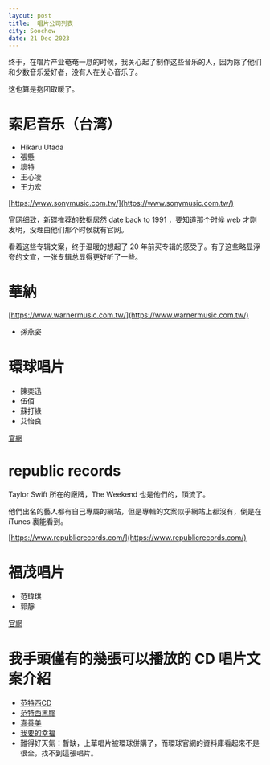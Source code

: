 ```yaml
---
layout: post
title:  唱片公司列表
city: Soochow
date: 21 Dec 2023
---
```


终于，在唱片产业奄奄一息的时候，我关心起了制作这些音乐的人，因为除了他们和少数音乐爱好者，没有人在关心音乐了。

这也算是抱团取暖了。

# 索尼音乐（台湾）

* Hikaru Utada
* 張懸
* 壞特
* 王心凌
* 王力宏

[https://www.sonymusic.com.tw/](https://www.sonymusic.com.tw/)

官网细致，新碟推荐的数据居然 date back to 1991 ，要知道那个时候 web 才刚发明，没理由他们那个时候就有官网。

看着这些专辑文案，终于温暖的想起了 20 年前买专辑的感受了。有了这些略显浮夸的文宣，一张专辑总显得更好听了一些。

# 華納

[https://www.warnermusic.com.tw/](https://www.warnermusic.com.tw/)

* 孫燕姿

# 環球唱片

* 陳奕迅
* 伍佰
* 蘇打綠
* 艾怡良

[官網](https://www.umusic.com.tw/index.php)

# republic records

Taylor Swift 所在的廠牌，The Weekend 也是他們的，頂流了。

他們出名的藝人都有自己專屬的網站，但是專輯的文案似乎網站上都沒有，倒是在 iTunes 裏能看到。

[https://www.republicrecords.com/](https://www.republicrecords.com/)

# 福茂唱片

* 范瑋琪
* 郭靜

[官網](https://www.lfmusic.com/)

# 我手頭僅有的幾張可以播放的 CD 唱片文案介紹

* [范特西CD](https://web.archive.org/web/20150110162747/http://www.jvrmusic.com/artist/work-album_full.asp?id=15&artistid=1)
* [范特西黑膠](https://www.sonymusic.com.tw/album/jay-chou-fantasy-vinyl-2lp/)
* [真善美](https://www.lfmusic.com/music/detail?id=1314)
* [我要的幸福](https://www.warnermusic.com.tw/products/%E5%AD%AB%E7%87%95%E5%A7%BF-%E6%88%91%E8%A6%81%E7%9A%84%E5%B9%B8%E7%A6%8F)
* 難得好天氣：暫缺，上華唱片被環球併購了，而環球官網的資料庫看起來不是很全，找不到這張唱片。

